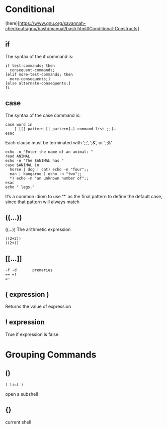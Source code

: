 # Conditional 
(here)[https://www.gnu.org/savannah-checkouts/gnu/bash/manual/bash.html#Conditional-Constructs]
 
## if
The syntax of the if command is:
```
if test-commands; then
  consequent-commands;
[elif more-test-commands; then
  more-consequents;]
[else alternate-consequents;]
fi
```
## case
The syntax of the case command is:
```
case word in
    [ [(] pattern [| pattern]…) command-list ;;]…
esac
```
Each clause must be terminated with ‘;;’, ‘;&’, or ‘;;&’
```
echo -n "Enter the name of an animal: "
read ANIMAL
echo -n "The $ANIMAL has "
case $ANIMAL in
  horse | dog | cat) echo -n "four";;
  man | kangaroo ) echo -n "two";;
  *) echo -n "an unknown number of";;
esac
echo " legs."
```
It’s a common idiom to use ‘*’ as the final pattern to define the default case, since that pattern will always match

## ((…))
((…)) The arithmetic expression
```
((2+2))
((2+))
```
## [[…]]
```
-f -d       premaries
== =!       
=~
```
## ( expression )
Returns the value of expression

## ! expression
True if expression is false.

# Grouping Commands
## ()
```
( list )
```
open a subshell
## {}
current shell


